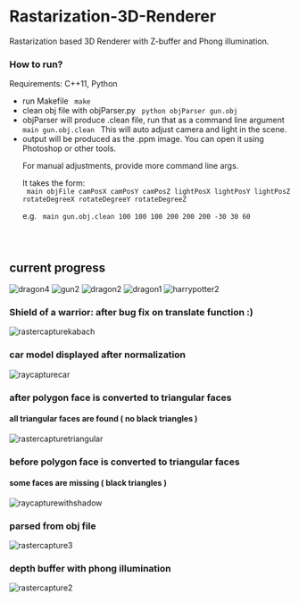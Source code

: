 # Rastarization-3D-Renderer
Rastarization based 3D Renderer with Z-buffer and Phong illumination.

### How to run?
Requirements: C++11, Python
<ul>
  <li> run Makefile 
    <code> make </code> </li>
  <li> clean obj file with objParser.py 
    <code> python objParser gun.obj </code> </li>
  <li> objParser will produce .clean file, run that as a command line argument 
    <code> main gun.obj.clean </code>
    This will auto adjust camera and light in the scene.
  <li> output will be produced as the .ppm image. You can open it using Photoshop or other tools. </li>
  <p>
    For manual adjustments, provide more command line args. </p>
    <p>
    It takes the form: <br/><code> main objFile camPosX camPosY camPosZ lightPosX lightPosY lightPosZ rotateDegreeX rotateDegreeY rotateDegreeZ </code> </p>
    <p>e.g. <code> main gun.obj.clean 100 100 100 200 200 200 -30 30 60 </code></p>
  </p>
</ul>
<code>
  
</code>

## current progress

![dragon4](https://user-images.githubusercontent.com/11765482/36935161-297e608c-1f1c-11e8-836b-895cd0fa08a5.PNG)
![gun2](https://user-images.githubusercontent.com/11765482/36935548-4886b510-1f21-11e8-9524-4053df829632.PNG)
![dragon2](https://user-images.githubusercontent.com/11765482/36934931-f716978e-1f18-11e8-9798-3e8b5dcecb11.PNG)
![dragon1](https://user-images.githubusercontent.com/11765482/36934934-f99962a2-1f18-11e8-91f8-25f1963c24c6.PNG)
![harrypotter2](https://user-images.githubusercontent.com/11765482/36936033-c2e5eef6-1f27-11e8-904e-a087a0be88ff.PNG)

### Shield of a warrior: after bug fix on translate function :)
![rastercapturekabach](https://user-images.githubusercontent.com/11765482/36933366-a984b6c2-1eff-11e8-908f-d5f5a3c8623b.PNG)

### car model displayed after normalization
![raycapturecar](https://user-images.githubusercontent.com/11765482/36802536-46eea118-1cdd-11e8-8dca-a18904c5d548.PNG)

### after polygon face is converted to triangular faces
#### all triangular faces are found ( no black triangles )
![rastercapturetriangular](https://user-images.githubusercontent.com/11765482/36799122-7ca5e8a6-1cd4-11e8-9445-0e820868f879.PNG)

### before polygon face is converted to triangular faces
#### some faces are missing ( black triangles )
![raycapturewithshadow](https://user-images.githubusercontent.com/11765482/36798995-31d0c1ac-1cd4-11e8-839d-13d6149792e7.PNG)

### parsed from obj file
![rastercapture3](https://user-images.githubusercontent.com/11765482/36789151-9e3c1600-1cb8-11e8-98b1-9a8031e82be7.PNG)

### depth buffer with phong illumination
![rastercapture2](https://user-images.githubusercontent.com/11765482/36771135-a501f668-1c76-11e8-8dcf-f7d8626d2af5.PNG)


